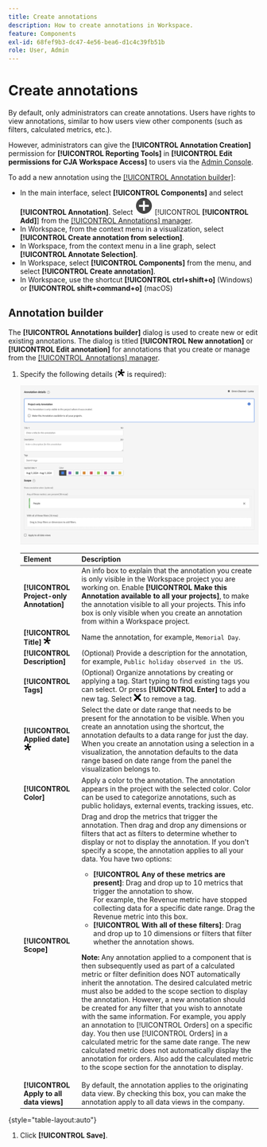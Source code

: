 ```yaml
---
title: Create annotations
description: How to create annotations in Workspace.
feature: Components
exl-id: 68fef9b3-dc47-4e56-bea6-d1c4c39fb51b
role: User, Admin
---
```

# Create annotations

By default, only administrators can create annotations. Users have rights to view annotations, similar to how users view other components (such as filters, calculated metrics, etc.).

However, administrators can give the **[!UICONTROL Annotation Creation]** permission for **[!UICONTROL Reporting Tools]** in **[!UICONTROL Edit permissions for CJA Workspace Access]** to users via the [Admin Console](/help/technotes/access-control.md#customer-journey-analytics-permissions-in-admin-console).

To add a new annotation using the [[!UICONTROL Annotation builder]](#annotation-builder):

* In the main interface, select **[!UICONTROL Components]** and select **[!UICONTROL Annotation]**. Select ![AddCircle](/help/assets/icons/AddCircle.svg) [!UICONTROL **[!UICONTROL Add]**] from the [[!UICONTROL Annotations] manager](/help/components/annotations/manage-annotations.md). 
* In Workspace, from the context menu in a visualization, select **[!UICONTROL Create annotation from selection]**.
* In Workspace, from the context menu in a line graph, select **[!UICONTROL Annotate Selection]**.
* In Workspace, select **[!UICONTROL Components]** from the menu, and select **[!UICONTROL Create annotation]**. 
* In Workspace, use the shortcut **[!UICONTROL ctrl+shift+o]** (Windows) or **[!UICONTROL shift+command+o]** (macOS)

<!-- Should we really mention API here. If so, we can do it all over the place in the docs...
| **Use the [Customer Journey Analytics Annotations API](https://developer.adobe.com/cja-apis/docs/endpoints/annotations/)** | The Customer Journey Analytics Annotations APIs allow you to create, update, or retrieve annotations programmatically through Adobe Developer. These APIs use the same data and methods that Adobe uses inside the product UI. |
-->


## Annotation builder

The **[!UICONTROL Annotations builder]** dialog is used to create new or edit existing annotations. The dialog is titled **[!UICONTROL New annotation]** or **[!UICONTROL Edit annotation]** for annotations that you create or manage from the [[!UICONTROL Annotations] manager](/help/components/annotations/manage-annotations.md).

1. Specify the following details (![Required](/help/assets/icons/Required.svg) is required):

   ![Annotation details window showing fields and options described in the next section.](assets/annotation-builder.png)

   | Element | Description |
   | --- | --- |
   | **[!UICONTROL Project-only Annotation]** | An info box to explain that the annotation you create is only visible in the Workspace project you are working on. Enable **[!UICONTROL Make this Annotation available to all your projects]**, to make the annotation visible to all your projects. This info box is only visible when you create an annotation from within a Workspace project. |
   | **[!UICONTROL Title]** ![Required](/help/assets/icons/Required.svg) | Name the annotation, for example, `Memorial Day`. |
   | **[!UICONTROL Description]** |(Optional) Provide a description for the annotation, for example, `Public holiday observed in the US`. |
   | **[!UICONTROL Tags]**| (Optional) Organize annotations by creating or applying a tag. Start typing to find existing tags you can select. Or press **[!UICONTROL Enter]** to add a new tag. Select ![CrossSize75](/help/assets/icons/CrossSize75.svg) to remove a tag. |
   | **[!UICONTROL Applied date]** ![Required](/help/assets/icons/Required.svg) | Select the date or date range that needs to be present for the annotation to be visible. When you create an annotation using the shortcut, the annotation defaults to a data range for just the day. When you create an annotation using a selection in a visualization, the annotation defaults to the data range based on date range from the panel the visualization belongs to. |
   | **[!UICONTROL Color]** | Apply a color to the annotation. The annotation appears in the project with the selected color. Color can be used to categorize annotations, such as public holidays, external events, tracking issues, etc. |
   | **[!UICONTROL Scope]** | Drag and drop the metrics that trigger the annotation. Then drag and drop any dimensions or filters that act as filters to determine whether to display or not to display the annotation. If you don't specify a scope, the annotation applies to all your data. You have two options:<ul><li>**[!UICONTROL Any of these metrics are present]**: Drag and drop up to 10 metrics that trigger the annotation to show.<br/>For example, the Revenue metric have stopped collecting data for a specific date range. Drag the Revenue metric into this box.</li><li>**[!UICONTROL With all of these filters]**: Drag and drop up to 10 dimensions or filters that filter whether the annotation shows.</li></ul><p><p>**Note:** Any annotation applied to a component that is then subsequently used as part of a calculated metric or filter definition does NOT automatically inherit the annotation. The desired calculated metric must also be added to the scope section to display the annotation. However, a new annotation should be created for any filter that you wish to annotate with the same information. For example, you apply an annotation to [!UICONTROL Orders] on a specific day. You then use [!UICONTROL Orders] in a calculated metric for the same date range. The new calculated metric does not automatically display the annotation for orders. Also add the calculated metric to the scope section for the annotation to display.|
   | **[!UICONTROL Apply to all data views]** | By default, the annotation applies to the originating data view. By checking this box, you can make the annotation apply to all data views in the company. |

{style="table-layout:auto"}
   
1. Click **[!UICONTROL Save]**.
